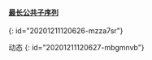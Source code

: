 #### [最长公共子序列](https://leetcode-cn.com/problems/longest-common-subsequence/)
{: id="20201211120626-mzza7sr"}

动态
{: id="20201211120627-mbgmnvb"}
